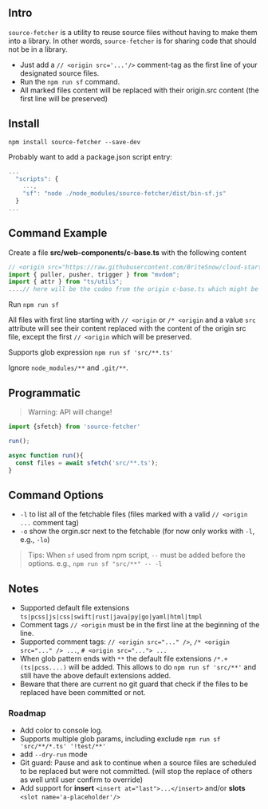 ## Intro 

`source-fetcher` is a utility to reuse source files without having to make them into a library. In other words, `source-fetcher` is for sharing code that should not be in a library.

- Just add a `// <origin src='...'/>` comment-tag as the first line of your designated source files.
- Run the `npm run sf` command.
- All marked files content will be replaced with their origin.src content (the first line will be preserved)


## Install

`npm install source-fetcher --save-dev`

Probably want to add a package.json script entry:

```js
...
  "scripts": {
    ...,
    "sf": "node ./node_modules/source-fetcher/dist/bin-sf.js"
  }
...
```

## Command Example

Create a file **src/web-components/c-base.ts** with the following content

```ts
// <origin src="https://raw.githubusercontent.com/BriteSnow/cloud-starter/master/frontends/web/src/web-components/c-base.ts " />
import { puller, pusher, trigger } from "mvdom";
import { attr } from "ts/utils";
....// here will be the codeo from the origin c-base.ts which might be stale
```

Run `npm run sf` 

All files with first line starting with `// <origin` or `/* <origin` and a value `src` attribute will see their content replaced with the content of the origin src file, except the first `// <origin` which will be preserved. 

Supports glob expression `npm run sf 'src/**.ts'` 

Ignore `node_modules/**` and `.git/**`.

## Programmatic

> Warning: API will change! 

```js
import {sfetch} from 'source-fetcher'

run();

async function run(){
  const files = await sfetch('src/**.ts');
}

```

## Command Options

- `-l` to list all of the fetchable files (files marked with a valid `// <origin ...` comment tag)
- `-o` show the orgin.scr next to the fetchable (for now only works with `-l`, e.g., `-lo`)

> Tips: When `sf` used from npm script, `--` must be added before the options. e.g., `npm run sf "src/**" -- -l`

## Notes

- Supported default file extensions `ts|pcss|js|css|swift|rust|java|py|go|yaml|html|tmpl`
- Comment tags `// <origin` must be in the first line at the beginning of the line.
- Supported comment tags: `// <origin src="..." />`, `/* <origin src="..." /> ...`, `# <origin src="..."> ...`
- When glob pattern ends with `**` the default file extensions `/*.+(ts|pcss....)` will be added. This allows to do `npm run sf 'src/**'` and still have the above default extensions added.
- Beware that there are current no  git guard that check if the files to be replaced have been committed or not. 


### Roadmap

- Add color to console log.
- Supports multiple glob params, including exclude `npm run sf 'src/**/*.ts' '!test/**'`
- add `--dry-run` mode
- Git guard: Pause and ask to continue when a source files are scheduled to be replaced but were not committed. (will stop the replace of others as well until user confirm to override)
- Add support for **insert** `<insert at="last">...</insert>` and/or **slots** `<slot name='a-placeholder'/>` 

